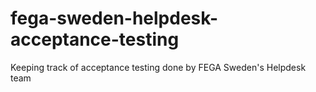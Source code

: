 # fega-sweden-helpdesk-acceptance-testing
Keeping track of acceptance testing done by FEGA Sweden's Helpdesk team
